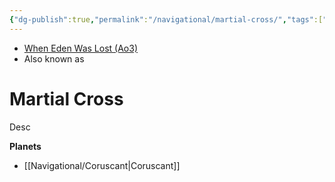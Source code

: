```yaml
---
{"dg-publish":true,"permalink":"/navigational/martial-cross/","tags":["map","hyperlane","unfinished"]}
---
```


- [When Eden Was Lost (Ao3)](https://archiveofourown.org/works/19334440/chapters/45992584)
- Also known as 
# Martial Cross
Desc

**Planets**
- [[Navigational/Coruscant\|Coruscant]]
